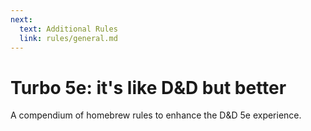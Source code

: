 ```yaml
---
next:
  text: Additional Rules
  link: rules/general.md
---
```


# Turbo 5e: it's like D&D but better
A compendium of homebrew rules to enhance the D&D 5e experience.


